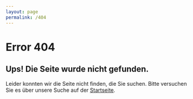 ```yaml
---
layout: page
permalink: /404
---
```


# Error 404

## Ups! Die Seite wurde nicht gefunden.

Leider konnten wir die Seite nicht finden, die Sie suchen.
Bitte versuchen Sie es über unsere Suche auf der [Startseite](/).
